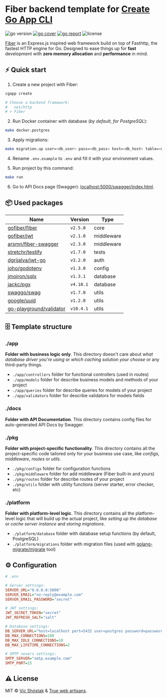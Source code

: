 # Fiber backend template for [Create Go App CLI](https://github.com/create-go-app/cli)

<img src="https://img.shields.io/badge/Go-1.16+-00ADD8?style=for-the-badge&logo=go" alt="go version" />&nbsp;<a href="https://gocover.io/github.com/create-go-app/fiber-go-template/pkg/apiserver" target="_blank"><img src="https://img.shields.io/badge/Go_Cover-87%25-success?style=for-the-badge&logo=none" alt="go cover" /></a>&nbsp;<a href="https://goreportcard.com/report/github.com/create-go-app/fiber-go-template" target="_blank"><img src="https://img.shields.io/badge/Go_report-A+-success?style=for-the-badge&logo=none" alt="go report" /></a>&nbsp;<img src="https://img.shields.io/badge/license-mit-red?style=for-the-badge&logo=none" alt="license" />

[Fiber](https://gofiber.io/) is an Express.js inspired web framework build on top of Fasthttp, the fastest HTTP engine for Go. Designed to ease things up for **fast** development with **zero memory allocation** and **performance** in mind.

## ⚡️ Quick start

1. Create a new project with Fiber:

```bash
cgapp create

# Choose a backend framework:
#   net/http
# > Fiber
```

2. Run Docker container with database (_by default, for PostgreSQL_):

```bash
make docker.postgres
```

3. Apply migrations:

```bash
make migration.up user=<db_user> pass=<db_pass> host=<db_host> table=<db_table>
```

4. Rename `.env.example` to `.env` and fill it with your environment values.

5. Run project by this command:

```bash
make run
```

6. Go to API Docs page (Swagger): [localhost:5000/swagger/index.html](http://localhost:5000/swagger/index.html).

## 📦 Used packages

| Name                                                                  | Version   | Type       |
| --------------------------------------------------------------------- | --------- | ---------- |
| [gofiber/fiber](https://github.com/gofiber/fiber)                     | `v2.5.0`  | core       |
| [gofiber/jwt](https://github.com/gofiber/jwt)                         | `v2.1.0`  | middleware |
| [arsmn/fiber-swagger](https://github.com/arsmn/fiber-swagger)         | `v2.3.0`  | middleware |
| [stretchr/testify](https://github.com/stretchr/testify)               | `v1.7.0`  | tests      |
| [dgrijalva/jwt-go](https://github.com/dgrijalva/jwt-go)               | `v3.2.0`  | auth       |
| [joho/godotenv](https://github.com/joho/godotenv)                     | `v1.3.0`  | config     |
| [jmoiron/sqlx](https://github.com/jmoiron/sqlx)                       | `v1.3.1`  | database   |
| [jackc/pgx](https://github.com/jackc/pgx)                             | `v4.10.1` | database   |
| [swaggo/swag](https://github.com/swaggo/swag)                         | `v1.7.0`  | utils      |
| [google/uuid](https://github.com/google/uuid)                         | `v1.2.0`  | utils      |
| [go-playground/validator](https://github.com/go-playground/validator) | `v10.4.1` | utils      |

## 🗄 Template structure

### ./app

**Folder with business logic only**. This directory doesn't care about _what database driver you're using_ or _which caching solution your choose_ or any third-party things.

- `./app/controllers` folder for functional controllers (used in routes)
- `./app/models` folder for describe business models and methods of your project
- `./app/queries` folder for describe queries for models of your project
- `./app/validators` folder for describe validators for models fields

### ./docs

**Folder with API Documentation**. This directory contains config files for auto-generated API Docs by Swagger.

### ./pkg

**Folder with project-specific functionality**. This directory contains all the project-specific code tailored only for your business use case, like _configs_, _middleware_, _routes_ or _utils_.

- `./pkg/configs` folder for configuration functions
- `./pkg/middleware` folder for add middleware (Fiber built-in and yours)
- `./pkg/routes` folder for describe routes of your project
- `./pkg/utils` folder with utility functions (server starter, error checker, etc)

### ./platform

**Folder with platform-level logic**. This directory contains all the platform-level logic that will build up the actual project, like _setting up the database_ or _cache server instance_ and _storing migrations_.

- `./platform/database` folder with database setup functions (by default, PostgreSQL)
- `./platform/migrations` folder with migration files (used with [golang-migrate/migrate](https://github.com/golang-migrate/migrate) tool)

## ⚙️ Configuration

```ini
# .env

# Server settings:
SERVER_URL="0.0.0.0:5000"
SERVER_EMAIL="no-reply@example.com"
SERVER_EMAIL_PASSWORD="secret"

# JWT settings:
JWT_SECRET_TOKEN="secret"
JWT_REFRESH_SALT="salt"

# Database settings:
DB_SERVER_URL="host=localhost port=5432 user=postgres password=password dbname=postgres sslmode=disable"
DB_MAX_CONNECTIONS=100
DB_MAX_IDLE_CONNECTIONS=10
DB_MAX_LIFETIME_CONNECTIONS=2

# SMTP severs settings:
SMTP_SERVER="smtp.example.com"
SMTP_PORT=25
```

## ⚠️ License

MIT &copy; [Vic Shóstak](https://github.com/koddr) & [True web artisans](https://1wa.co/).
